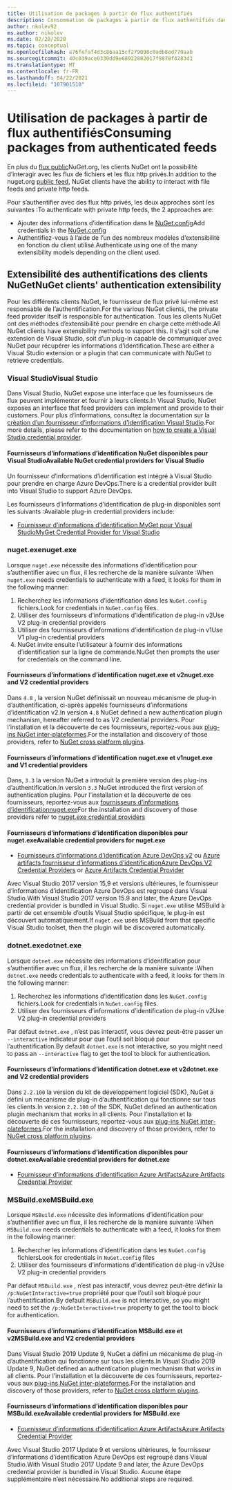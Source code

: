 ```yaml
---
title: Utilisation de packages à partir de flux authentifiés
description: Consommation de packages à partir de flux authentifiés dans tous les scénarios client NuGet
author: nkolev92
ms.author: nikolev
ms.date: 02/28/2020
ms.topic: conceptual
ms.openlocfilehash: e76fefaf4d3c86aa15cf279090c0adb8ed779aab
ms.sourcegitcommit: 40c039ace0330dd9e68922882017f9878f4283d1
ms.translationtype: MT
ms.contentlocale: fr-FR
ms.lasthandoff: 04/22/2021
ms.locfileid: "107901510"
---
```

# <a name="consuming-packages-from-authenticated-feeds"></a><span data-ttu-id="16b21-103">Utilisation de packages à partir de flux authentifiés</span><span class="sxs-lookup"><span data-stu-id="16b21-103">Consuming packages from authenticated feeds</span></span>

<span data-ttu-id="16b21-104">En plus du [flux public](https://api.nuget.org/v3/index.json)NuGet.org, les clients NuGet ont la possibilité d’interagir avec les flux de fichiers et les flux http privés.</span><span class="sxs-lookup"><span data-stu-id="16b21-104">In addition to the nuget.org [public feed](https://api.nuget.org/v3/index.json), NuGet clients have the ability to interact with file feeds and private http feeds.</span></span>


<span data-ttu-id="16b21-105">Pour s’authentifier avec des flux http privés, les deux approches sont les suivantes :</span><span class="sxs-lookup"><span data-stu-id="16b21-105">To authenticate with private http feeds, the 2 approaches are:</span></span>

* <span data-ttu-id="16b21-106">Ajouter des informations d’identification dans le [NuGet.config](../reference/nuget-config-file.md#packagesourcecredentials)</span><span class="sxs-lookup"><span data-stu-id="16b21-106">Add credentials in the [NuGet.config](../reference/nuget-config-file.md#packagesourcecredentials)</span></span>
* <span data-ttu-id="16b21-107">Authentifiez-vous à l’aide de l’un des nombreux modèles d’extensibilité en fonction du client utilisé.</span><span class="sxs-lookup"><span data-stu-id="16b21-107">Authenticate using one of the many extensibility models depending on the client used.</span></span>

## <a name="nuget-clients-authentication-extensibility"></a><span data-ttu-id="16b21-108">Extensibilité des authentifications des clients NuGet</span><span class="sxs-lookup"><span data-stu-id="16b21-108">NuGet clients' authentication extensibility</span></span>

<span data-ttu-id="16b21-109">Pour les différents clients NuGet, le fournisseur de flux privé lui-même est responsable de l’authentification.</span><span class="sxs-lookup"><span data-stu-id="16b21-109">For the various NuGet clients, the private feed provider itself is responsible for authentication.</span></span>
<span data-ttu-id="16b21-110">Tous les clients NuGet ont des méthodes d’extensibilité pour prendre en charge cette méthode.</span><span class="sxs-lookup"><span data-stu-id="16b21-110">All NuGet clients have extensibility methods to support this.</span></span> <span data-ttu-id="16b21-111">Il s’agit soit d’une extension de Visual Studio, soit d’un plug-in capable de communiquer avec NuGet pour récupérer les informations d’identification.</span><span class="sxs-lookup"><span data-stu-id="16b21-111">These are either a Visual Studio extension or a plugin that can communicate with NuGet to retrieve credentials.</span></span>

### <a name="visual-studio"></a><span data-ttu-id="16b21-112">Visual Studio</span><span class="sxs-lookup"><span data-stu-id="16b21-112">Visual Studio</span></span>

<span data-ttu-id="16b21-113">Dans Visual Studio, NuGet expose une interface que les fournisseurs de flux peuvent implémenter et fournir à leurs clients.</span><span class="sxs-lookup"><span data-stu-id="16b21-113">In Visual Studio, NuGet exposes an interface that feed providers can implement and provide to their customers.</span></span> <span data-ttu-id="16b21-114">Pour plus d’informations, consultez la documentation sur la [création d’un fournisseur d’informations d’identification Visual Studio](../reference/extensibility/NuGet-Credential-Providers-for-Visual-Studio.md).</span><span class="sxs-lookup"><span data-stu-id="16b21-114">For more details, please refer to the documentation on [how to create a Visual Studio credential provider](../reference/extensibility/NuGet-Credential-Providers-for-Visual-Studio.md).</span></span>

#### <a name="available-nuget-credential-providers-for-visual-studio"></a><span data-ttu-id="16b21-115">Fournisseurs d’informations d’identification NuGet disponibles pour Visual Studio</span><span class="sxs-lookup"><span data-stu-id="16b21-115">Available NuGet credential providers for Visual Studio</span></span>

<span data-ttu-id="16b21-116">Un fournisseur d’informations d’identification est intégré à Visual Studio pour prendre en charge Azure DevOps.</span><span class="sxs-lookup"><span data-stu-id="16b21-116">There is a credential provider built into Visual Studio to support Azure DevOps.</span></span>


<span data-ttu-id="16b21-117">Les fournisseurs d’informations d’identification de plug-in disponibles sont les suivants :</span><span class="sxs-lookup"><span data-stu-id="16b21-117">Available plug-in credential providers include:</span></span>

* [<span data-ttu-id="16b21-118">Fournisseur d’informations d’identification MyGet pour Visual Studio</span><span class="sxs-lookup"><span data-stu-id="16b21-118">MyGet Credential Provider for Visual Studio</span></span>](http://docs.myget.org/docs/reference/credential-provider-for-visual-studio)

### <a name="nugetexe"></a><span data-ttu-id="16b21-119">nuget.exe</span><span class="sxs-lookup"><span data-stu-id="16b21-119">nuget.exe</span></span>

<span data-ttu-id="16b21-120">Lorsque `nuget.exe` nécessite des informations d’identification pour s’authentifier avec un flux, il les recherche de la manière suivante :</span><span class="sxs-lookup"><span data-stu-id="16b21-120">When `nuget.exe` needs credentials to authenticate with a feed, it looks for them in the following manner:</span></span>

1. <span data-ttu-id="16b21-121">Recherchez les informations d’identification dans les `NuGet.config` fichiers.</span><span class="sxs-lookup"><span data-stu-id="16b21-121">Look for credentials in `NuGet.config` files.</span></span>
1. <span data-ttu-id="16b21-122">Utiliser des fournisseurs d’informations d’identification de plug-in v2</span><span class="sxs-lookup"><span data-stu-id="16b21-122">Use V2 plug-in credential providers</span></span>
1. <span data-ttu-id="16b21-123">Utiliser des fournisseurs d’informations d’identification de plug-in v1</span><span class="sxs-lookup"><span data-stu-id="16b21-123">Use V1 plug-in credential providers</span></span>
1. <span data-ttu-id="16b21-124">NuGet invite ensuite l’utilisateur à fournir des informations d’identification sur la ligne de commande.</span><span class="sxs-lookup"><span data-stu-id="16b21-124">NuGet then prompts the user for credentials on the command line.</span></span>

#### <a name="nugetexe-and-v2-credential-providers"></a><span data-ttu-id="16b21-125">Fournisseurs d’informations d’identification nuget.exe et v2</span><span class="sxs-lookup"><span data-stu-id="16b21-125">nuget.exe and V2 credential providers</span></span>

<span data-ttu-id="16b21-126">Dans `4.8` , la version NuGet définissait un nouveau mécanisme de plug-in d’authentification, ci-après appelés fournisseurs d’informations d’identification v2.</span><span class="sxs-lookup"><span data-stu-id="16b21-126">In version `4.8` NuGet defined a new authentication plugin mechanism, hereafter referred to as V2 credential providers.</span></span>
<span data-ttu-id="16b21-127">Pour l’installation et la découverte de ces fournisseurs, reportez-vous aux [plug-ins NuGet inter-plateformes](../reference/extensibility/NuGet-Cross-Platform-Plugins.md#plugin-installation-and-discovery).</span><span class="sxs-lookup"><span data-stu-id="16b21-127">For the installation and discovery of those providers, refer to [NuGet cross platform plugins](../reference/extensibility/NuGet-Cross-Platform-Plugins.md#plugin-installation-and-discovery).</span></span>

#### <a name="nugetexe-and-v1-credential-providers"></a><span data-ttu-id="16b21-128">Fournisseurs d’informations d’identification nuget.exe et v1</span><span class="sxs-lookup"><span data-stu-id="16b21-128">nuget.exe and V1 credential providers</span></span>

<span data-ttu-id="16b21-129">Dans, `3.3` la version NuGet a introduit la première version des plug-ins d’authentification.</span><span class="sxs-lookup"><span data-stu-id="16b21-129">In version `3.3` NuGet introduced the first version of authentication plugins.</span></span>
<span data-ttu-id="16b21-130">Pour l’installation et la découverte de ces fournisseurs, reportez-vous aux [ fournisseurs d’informations d’identificationnuget.exe](../reference/extensibility/nuget-exe-Credential-Providers.md#nugetexe-credential-provider-discovery)</span><span class="sxs-lookup"><span data-stu-id="16b21-130">For the installation and discovery of those providers refer to [nuget.exe credential providers](../reference/extensibility/nuget-exe-Credential-Providers.md#nugetexe-credential-provider-discovery)</span></span>

#### <a name="available-credential-providers-for-nugetexe"></a><span data-ttu-id="16b21-131">Fournisseurs d’informations d’identification disponibles pour nuget.exe</span><span class="sxs-lookup"><span data-stu-id="16b21-131">Available credential providers for nuget.exe</span></span>

* <span data-ttu-id="16b21-132">[Fournisseurs d’informations d’identification Azure DevOps v2](/azure/devops/artifacts/nuget/nuget-exe#add-a-feed-to-nuget-482-or-later) ou [Azure artifacts fournisseur d’informations d’identification](https://github.com/microsoft/artifacts-credprovider)</span><span class="sxs-lookup"><span data-stu-id="16b21-132">[Azure DevOps V2 Credential Providers](/azure/devops/artifacts/nuget/nuget-exe#add-a-feed-to-nuget-482-or-later) or [Azure Artifacts Credential Provider](https://github.com/microsoft/artifacts-credprovider)</span></span>

<span data-ttu-id="16b21-133">Avec Visual Studio 2017 version 15,9 et versions ultérieures, le fournisseur d’informations d’identification Azure DevOps est regroupé dans Visual Studio.</span><span class="sxs-lookup"><span data-stu-id="16b21-133">With Visual Studio 2017 version 15.9 and later, the Azure DevOps credential provider is bundled in Visual Studio.</span></span>
<span data-ttu-id="16b21-134">Si `nuget.exe` utilise MSBuild à partir de cet ensemble d’outils Visual Studio spécifique, le plug-in est découvert automatiquement.</span><span class="sxs-lookup"><span data-stu-id="16b21-134">If `nuget.exe` uses MSBuild from that specific Visual Studio toolset, then the plugin will be discovered automatically.</span></span>

### <a name="dotnetexe"></a><span data-ttu-id="16b21-135">dotnet.exe</span><span class="sxs-lookup"><span data-stu-id="16b21-135">dotnet.exe</span></span>

<span data-ttu-id="16b21-136">Lorsque `dotnet.exe` nécessite des informations d’identification pour s’authentifier avec un flux, il les recherche de la manière suivante :</span><span class="sxs-lookup"><span data-stu-id="16b21-136">When `dotnet.exe` needs credentials to authenticate with a feed, it looks for them in the following manner:</span></span>

1. <span data-ttu-id="16b21-137">Recherchez les informations d’identification dans les `NuGet.config` fichiers.</span><span class="sxs-lookup"><span data-stu-id="16b21-137">Look for credentials in `NuGet.config` files.</span></span>
1. <span data-ttu-id="16b21-138">Utiliser des fournisseurs d’informations d’identification de plug-in v2</span><span class="sxs-lookup"><span data-stu-id="16b21-138">Use V2 plug-in credential providers</span></span>

<span data-ttu-id="16b21-139">Par défaut `dotnet.exe` , n’est pas interactif, vous devrez peut-être passer un `--interactive` indicateur pour que l’outil soit bloqué pour l’authentification.</span><span class="sxs-lookup"><span data-stu-id="16b21-139">By default `dotnet.exe` is not interactive, so you might need to pass an `--interactive` flag to get the tool to block for authentication.</span></span>

#### <a name="dotnetexe-and-v2-credential-providers"></a><span data-ttu-id="16b21-140">Fournisseurs d’informations d’identification dotnet.exe et v2</span><span class="sxs-lookup"><span data-stu-id="16b21-140">dotnet.exe and V2 credential providers</span></span>

<span data-ttu-id="16b21-141">Dans `2.2.100` la version du kit de développement logiciel (SDK), NuGet a défini un mécanisme de plug-in d’authentification qui fonctionne sur tous les clients.</span><span class="sxs-lookup"><span data-stu-id="16b21-141">In version `2.2.100` of the SDK, NuGet defined an authentication plugin mechanism that works in all clients.</span></span>
<span data-ttu-id="16b21-142">Pour l’installation et la découverte de ces fournisseurs, reportez-vous aux [plug-ins NuGet inter-plateformes](../reference/extensibility/NuGet-Cross-Platform-Plugins.md#plugin-installation-and-discovery).</span><span class="sxs-lookup"><span data-stu-id="16b21-142">For the installation and discovery of those providers, refer to [NuGet cross platform plugins](../reference/extensibility/NuGet-Cross-Platform-Plugins.md#plugin-installation-and-discovery).</span></span>

#### <a name="available-credential-providers-for-dotnetexe"></a><span data-ttu-id="16b21-143">Fournisseurs d’informations d’identification disponibles pour dotnet.exe</span><span class="sxs-lookup"><span data-stu-id="16b21-143">Available credential providers for dotnet.exe</span></span>

* [<span data-ttu-id="16b21-144">Fournisseur d’informations d’identification Azure Artifacts</span><span class="sxs-lookup"><span data-stu-id="16b21-144">Azure Artifacts Credential Provider</span></span>](https://github.com/microsoft/artifacts-credprovider)

### <a name="msbuildexe"></a><span data-ttu-id="16b21-145">MSBuild.exe</span><span class="sxs-lookup"><span data-stu-id="16b21-145">MSBuild.exe</span></span>

<span data-ttu-id="16b21-146">Lorsque `MSBuild.exe` nécessite des informations d’identification pour s’authentifier avec un flux, il les recherche de la manière suivante :</span><span class="sxs-lookup"><span data-stu-id="16b21-146">When `MSBuild.exe` needs credentials to authenticate with a feed, it looks for them in the following manner:</span></span>

1. <span data-ttu-id="16b21-147">Rechercher les informations d’identification dans les `NuGet.config` fichiers</span><span class="sxs-lookup"><span data-stu-id="16b21-147">Look for credentials in `NuGet.config` files</span></span>
1. <span data-ttu-id="16b21-148">Utiliser des fournisseurs d’informations d’identification de plug-in v2</span><span class="sxs-lookup"><span data-stu-id="16b21-148">Use V2 plug-in credential providers</span></span>

<span data-ttu-id="16b21-149">Par défaut `MSBuild.exe` , n’est pas interactif, vous devrez peut-être définir la `/p:NuGetInteractive=true` propriété pour que l’outil soit bloqué pour l’authentification.</span><span class="sxs-lookup"><span data-stu-id="16b21-149">By default `MSBuild.exe` is not interactive, so you might need to set the `/p:NuGetInteractive=true` property to get the tool to block for authentication.</span></span>

#### <a name="msbuildexe-and-v2-credential-providers"></a><span data-ttu-id="16b21-150">Fournisseurs d’informations d’identification MSBuild.exe et v2</span><span class="sxs-lookup"><span data-stu-id="16b21-150">MSBuild.exe and V2 credential providers</span></span>

<span data-ttu-id="16b21-151">Dans Visual Studio 2019 Update 9, NuGet a défini un mécanisme de plug-in d’authentification qui fonctionne sur tous les clients.</span><span class="sxs-lookup"><span data-stu-id="16b21-151">In Visual Studio 2019 Update 9, NuGet defined an authentication plugin mechanism that works in all clients.</span></span>
<span data-ttu-id="16b21-152">Pour l’installation et la découverte de ces fournisseurs, reportez-vous aux [plug-ins NuGet inter-plateformes](../reference/extensibility/NuGet-Cross-Platform-Plugins.md#plugin-installation-and-discovery).</span><span class="sxs-lookup"><span data-stu-id="16b21-152">For the installation and discovery of those providers, refer to [NuGet cross platform plugins](../reference/extensibility/NuGet-Cross-Platform-Plugins.md#plugin-installation-and-discovery).</span></span>

#### <a name="available-credential-providers-for-msbuildexe"></a><span data-ttu-id="16b21-153">Fournisseurs d’informations d’identification disponibles pour MSBuild.exe</span><span class="sxs-lookup"><span data-stu-id="16b21-153">Available credential providers for MSBuild.exe</span></span>

* [<span data-ttu-id="16b21-154">Fournisseur d’informations d’identification Azure Artifacts</span><span class="sxs-lookup"><span data-stu-id="16b21-154">Azure Artifacts Credential Provider</span></span>](https://github.com/microsoft/artifacts-credprovider)

<span data-ttu-id="16b21-155">Avec Visual Studio 2017 Update 9 et versions ultérieures, le fournisseur d’informations d’identification Azure DevOps est regroupé dans Visual Studio.</span><span class="sxs-lookup"><span data-stu-id="16b21-155">With Visual Studio 2017 Update 9 and later, the Azure DevOps credential provider is bundled in Visual Studio.</span></span> <span data-ttu-id="16b21-156">Aucune étape supplémentaire n’est nécessaire.</span><span class="sxs-lookup"><span data-stu-id="16b21-156">No additional steps are required.</span></span>
